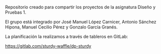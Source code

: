 Repositorio creado para compartir los proyectos de la asignatura Diseño y Pruebas 1.

El grupo está integrado por José Manuel López Carnicer, Antonio Sánchez Hipona, Manuel Cecilio Pérez y Gonzalo García Granés.

La planificación la realizamos a través de tableros en GitLab:

https://gitlab.com/sturdy-waffle/dp-sturdy
